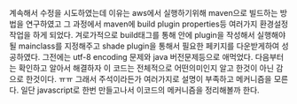 계속해서 수정을 시도하였는데 이유는 aws에서 실행하기위해 maven으로 빌드하는 방법을 연구하였고 그 과정에서 maven에 build plugin properties등 여러가지 환경설정작업을 하게 되었다. 
겨로가적으로 build태그를 통해 안에 plugin을 작성해서 실행해야될 mainclass를 지정해주고
shade plugin을 통해서 필요한 페키지를 다운받게하여 성공하였다. 
그전에는 utf-8 encoding 문제와 java 버전문제등으로 애먹었다. 다음부터는 확인하고 알아서 해결하자 
이 코드는 전체적으로 어떤의미인지 알고 한것이 아닌 감으로 한것이다. ㅠㅠ 그래서 주석이라든가 여러가지로
설명이 부족하고 메커니즘을 모른다. 일단 javascript로 한번 만들고나서 이코드의 메커니즘을 정리해볼까 한다.
